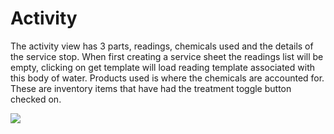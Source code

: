 # Activity

The activity view has 3 parts, readings, chemicals used and the details of the service stop. When first creating a service sheet the readings list will be empty, clicking on get template will load reading template associated with this body of water. Products used is where the chemicals are accounted for. These are inventory items that have had the treatment toggle button checked on.


![](https://wiselibrary.blob.core.windows.net/docs/Windows/SheetActivity.png)
